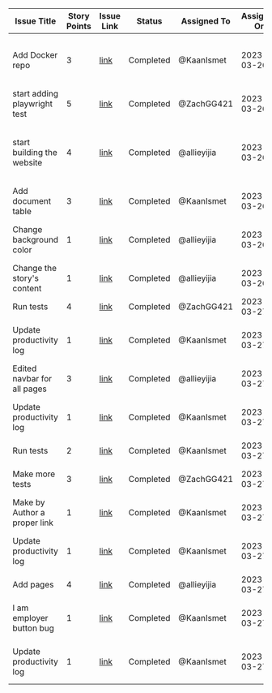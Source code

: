| Issue Title                  | Story Points | Issue Link                                                          | Status    | Assigned To | Assigned On | Completed On | Category           | Status Notes                                     |
|------------------------------|--------------|---------------------------------------------------------------------|-----------|-------------|-------------|--------------|--------------------|--------------------------------------------------|
| Add Docker repo              | 3            | [link](https://github.com/KaanIsmet/mywebclass-simulation/issues/4) | Completed | @KaanIsmet  | 2023-03-26  | 2023-03-26   | Devops             | Added Docker repo, password and user             |
| start adding playwright test | 5            | [link](https://github.com/KaanIsmet/mywebclass-simulation/issues/1) | Completed | @ZachGG421  | 2023-03-26  | 2023-03-27   | Devops             | playwright tests needs to be fixed               |
| start building the website   | 4            | [link](https://github.com/your-username/repo-name/issues/3)         | Completed | @allieyijia | 2023-03-26  | 2023-03-26   | Frontend           | changed the background color and added style css |
| Add document table           | 3            | [link](https://github.com/your-username/repo-name/issues/2)         | Completed | @KaanIsmet  | 2023-03-26  | 2023-03-26   | Project Management | added productivity log table                     |
| Change background color      | 1            | [link](https://github.com/your-username/repo-name/issues/12)        | Completed | @allieyijia | 2023-03-26  | 2023-03-27   | Frontend           | background color has been changed                |
| Change the story's content   | 1            | [link](https://github.com/your-username/repo-name/issues/8)         | Completed | @allieyijia | 2023-03-26  | 2023-03-27   | Frontend           | story has been changed                           |
| Run tests                    | 4            | [link](https://github.com/your-username/repo-name/issues/13)        | Completed | @ZachGG421  | 2023-03-27  | 2023-03-27   | Devops             | Test cases will be run                           |
| Update productivity log      | 1            | [link](https://github.com/your-username/repo-name/issues/14)        | Completed | @KaanIsmet  | 2023-03-27  | 2023-03-27   | Project Management | Updating the productivity log                    |
| Edited navbar for all pages  | 3            | [link](https://github.com/your-username/repo-name/issues/16)        | Completed | @allieyijia | 2023-03-27  | 2023-03-27   | Frontend           | Edit all the nav bars                            |
| Update productivity log      | 1            | [link](https://github.com/your-username/repo-name/issues/17)        | Completed | @KaanIsmet  | 2023-03-27  | 2023-03-27   | Project Management | Updating the productivity log                    |
| Run tests                    | 2            | [link](https://github.com/your-username/repo-name/issues/18)        | Completed | @KaanIsmet  | 2023-03-27  | 2023-03-27   | Devops             | Ran tests                                        |
| Make more tests              | 3            | [link](https://github.com/your-username/repo-name/issues/24)        | Completed | @ZachGG421  | 2023-03-27  | 2023-03-27   | Devops             | Made more playwright tests                       |
| Make by Author a proper link | 1            | [link](https://github.com/your-username/repo-name/issues/27)        | Completed | @KaanIsmet  | 2023-03-27  | 2023-03-27   | Frontend           | Fix the by Author link                           |
| Update productivity log      | 1            | [link](https://github.com/your-username/repo-name/issues/28)        | Completed | @KaanIsmet  | 2023-03-27  | 2023-03-27   | Project Management | Updating the productivity log                    |
| Add pages                    | 4            | [link](https://github.com/your-username/repo-name/issues/21)        | Completed | @allieyijia | 2023-03-27  | 2023-03-27   | Frontend           | Added all the pages                              |
| I am employer button bug     | 1            | [link](https://github.com/your-username/repo-name/issues/37)        | Completed | @KaanIsmet  | 2023-03-27  | 2023-03-27   | Frontend           | Fixed the I am Employer button bug               |
| Update productivity log      | 1            | [link](https://github.com/your-username/repo-name/issues/40)        | Completed | @KaanIsmet  | 2023-03-27  | 2023-03-27   | Project Management | Updating the productivity log                    |



